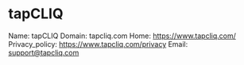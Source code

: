 
# tapCLIQ

Name: tapCLIQ
Domain: tapcliq.com
Home: https://www.tapcliq.com/
Privacy_policy: https://www.tapcliq.com/privacy
Email: support@tapcliq.com
